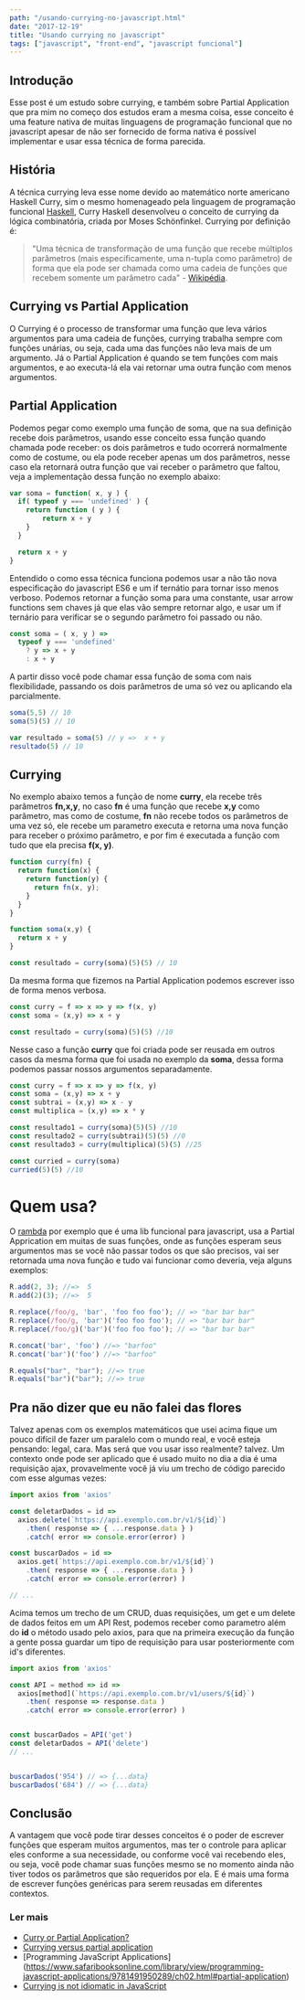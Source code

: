 ```yaml
---
path: "/usando-currying-no-javascript.html"
date: "2017-12-19"
title: "Usando currying no javascript"
tags: ["javascript", "front-end", "javascript funcional"]
---
```


## Introdução
Esse post é um estudo sobre currying, e também sobre Partial Application que pra mim no começo dos estudos eram a mesma coisa, esse conceito é uma feature nativa de muitas linguagens de programação funcional que no javascript apesar de não ser fornecido de forma nativa é possível implementar e usar essa técnica de forma parecida.

## História
A técnica currying leva esse nome devido ao matemático norte americano Haskell Curry, sim o mesmo homenageado pela linguagem de programação funcional [Haskell](https://www.haskell.org/), Curry Haskell desenvolveu o conceito de currying da lógica combinatória, criada por Moses Schönfinkel. Currying por definição é:

> "Uma técnica de transformação de uma função que recebe múltiplos parâmetros (mais especificamente, uma n-tupla como parâmetro) de forma que ela pode ser chamada como uma cadeia de funções que recebem somente um parâmetro cada" - [Wikipédia](https://pt.wikipedia.org/wiki/Currying).

## Currying vs Partial Application
O Currying é o processo de transformar uma função que leva vários argumentos para uma cadeia de funções, currying trabalha sempre com funções unárias, ou seja, cada uma das funções não leva mais de um argumento. Já o Partial Application é quando se tem funções com mais argumentos, e ao executa-lá ela vai retornar uma outra função com menos argumentos.

## Partial Application
Podemos pegar como exemplo uma função de soma, que na sua definição recebe dois parâmetros, usando esse conceito essa função quando chamada pode receber: os dois parâmetros e tudo ocorrerá normalmente como de costume, ou ela pode receber apenas um dos parâmetros, nesse caso ela retornará outra função que vai receber o parâmetro que faltou, veja a implementação dessa função no exemplo abaixo:

```js
var soma = function( x, y ) {
  if( typeof y === 'undefined' ) {
    return function ( y ) {
        return x + y
    }
  }

  return x + y
}
```

Entendido o como essa técnica funciona podemos usar a não tão nova especificação do javascript ES6 e um if ternátio para tornar isso menos verboso. Podemos retornar a função soma para uma constante, usar arrow functions sem chaves já que elas vão sempre retornar algo, e usar um if ternário para verificar se o segundo parâmetro foi passado ou não.

```js
const soma = ( x, y ) =>
  typeof y === 'undefined'
    ? y => x + y
    : x + y
```

A partir disso você pode chamar essa função de soma com nais flexibilidade, passando os dois parâmetros de uma só vez ou aplicando ela parcialmente.

```js
soma(5,5) // 10
soma(5)(5) // 10

var resultado = soma(5) // y =>  x + y
resultado(5) // 10
```

## Currying
No exemplo abaixo temos a função de nome **curry**, ela recebe três parâmetros **fn,x,y**, no caso **fn** é uma função que recebe **x,y** como parâmetro, mas como de costume, **fn** não recebe todos os parâmetros de uma vez só, ele recebe um parametro executa e retorna uma nova função para receber o próximo parâmetro, e por fim é executada a função com tudo que ela precisa **f(x, y)**.

```js
function curry(fn) {
  return function(x) {
    return function(y) {
      return fn(x, y);
    }
  }
}

function soma(x,y) {
  return x + y
}

const resultado = curry(soma)(5)(5) // 10
```

Da mesma forma que fizemos na Partial Application podemos escrever isso de forma menos verbosa.

```js
const curry = f => x => y => f(x, y)
const soma = (x,y) => x + y

const resultado = curry(soma)(5)(5) //10
```

Nesse caso a função **curry** que foi criada pode ser reusada em outros casos da mesma forma que foi usada no exemplo da **soma**, dessa forma podemos passar nossos argumentos separadamente.

```js
const curry = f => x => y => f(x, y)
const soma = (x,y) => x + y
const subtrai = (x,y) => x - y
const multiplica = (x,y) => x * y

const resultado1 = curry(soma)(5)(5) //10
const resultado2 = curry(subtrai)(5)(5) //0
const resultado3 = curry(multiplica)(5)(5) //25

const curried = curry(soma)
curried(5)(5) //10
```

# Quem usa? 

O [rambda](http://ramdajs.com/docs/#curry) por exemplo que é uma lib funcional para javascript, usa a Partial Apprication em muitas de suas funções, onde as funções esperam seus argumentos mas se você não passar todos os que são precisos, vai ser retornada uma nova função e tudo vai funcionar como deveria, veja alguns exemplos:

```js
R.add(2, 3); //=>  5
R.add(2)(3); //=>  5

R.replace(/foo/g, 'bar', 'foo foo foo'); // => "bar bar bar"
R.replace(/foo/g, 'bar')('foo foo foo'); // => "bar bar bar"
R.replace(/foo/g)('bar')('foo foo foo'); // => "bar bar bar"

R.concat('bar', 'foo') //=> "barfoo"
R.concat('bar')('foo') //=> "barfoo"

R.equals("bar", "bar"); //=> true
R.equals("bar")("bar"); //=> true
```

## Pra não dizer que eu não falei das flores
Talvez apenas com os exemplos matemáticos que usei acima fique um pouco difícil de fazer um paralelo com o mundo real, e você esteja pensando: legal, cara. Mas será que vou usar isso realmente? talvez. Um contexto onde pode ser aplicado que é usado muito no dia a dia é uma requisição ajax, provavelmente você já viu um trecho de código parecido com esse algumas vezes:

```js
import axios from 'axios'

const deletarDados = id =>
  axios.delete(`https://api.exemplo.com.br/v1/${id}`)
    .then( response => { ...response.data } )
    .catch( error => console.error(error) )

const buscarDados = id =>
  axios.get(`https://api.exemplo.com.br/v1/${id}`)
    .then( response => { ...response.data } )
    .catch( error => console.error(error) )

// ...
```

Acima temos um trecho de um CRUD, duas requisições, um get e um delete de dados feitos em um API Rest, podemos receber como parametro além do **id** o método usado pelo axios, para que na primeira execução da função a gente possa guardar um tipo de requisição para usar posteriormente com id's diferentes.


```js
import axios from 'axios'

const API = method => id =>
  axios[method](`https://api.exemplo.com.br/v1/users/${id}`)
    .then( response => response.data )
    .catch( error => console.error(error) )


const buscarDados = API('get')
const deletarDados = API('delete')
// ...


buscarDados('954') // => {...data}
buscarDados('684') // => {...data}
```

## Conclusão

A vantagem que você pode tirar desses conceitos é o poder de escrever funções que esperam muitos argumentos, mas ter o controle para aplicar eles conforme a sua necessidade, ou conforme você vai recebendo eles, ou seja, você pode chamar suas funções mesmo se no momento ainda não tiver todos os parâmetros que são requeridos por ela. E é mais uma forma de escrever funções genéricas para serem reusadas em diferentes contextos.

### Ler mais
* [Curry or Partial Application?](https://medium.com/javascript-scene/curry-or-partial-application-8150044c78b8)
* [Currying versus partial application](http://2ality.com/2011/09/currying-vs-part-eval.html)
* [Programming JavaScript Applications] (https://www.safaribooksonline.com/library/view/programming-javascript-applications/9781491950289/ch02.html#partial-application)
* [Currying is not idiomatic in JavaScript](http://2ality.com/2017/11/currying-in-js.html)